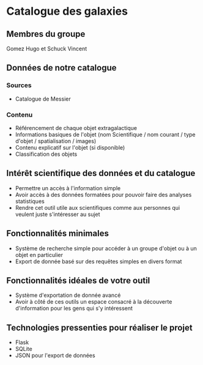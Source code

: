 # Catalogue des galaxies

## Membres du groupe
Gomez Hugo et Schuck Vincent

## Données de notre catalogue
### Sources
- Catalogue de Messier

### Contenu
- Référencement de chaque objet extragalactique
- Informations basiques de l'objet (nom Scientifique / nom courant / type d'objet / spatialisation / images)
- Contenu explicatif sur l'objet (si disponible)
- Classification des objets

## Intérêt scientifique des données et du catalogue

- Permettre un accès à l'information simple
- Avoir accès à des données formatées pour pouvoir faire des analyses statistiques
- Rendre cet outil utile aux scientifiques comme aux personnes qui veulent juste s'intéresser au sujet

## Fonctionnalités minimales

- Système de recherche simple pour accéder à un groupe d'objet ou à un objet en particulier
- Export de donnée basé sur des requêtes simples en divers format

## Fonctionnalités idéales de votre outil

- Système d'exportation de donnée avancé
- Avoir à côté de ces outils un espace consacré à la découverte d'information pour les gens qui s'y intéressent

## Technologies pressenties pour réaliser le projet

- Flask
- SQLite
- JSON pour l'export de données
